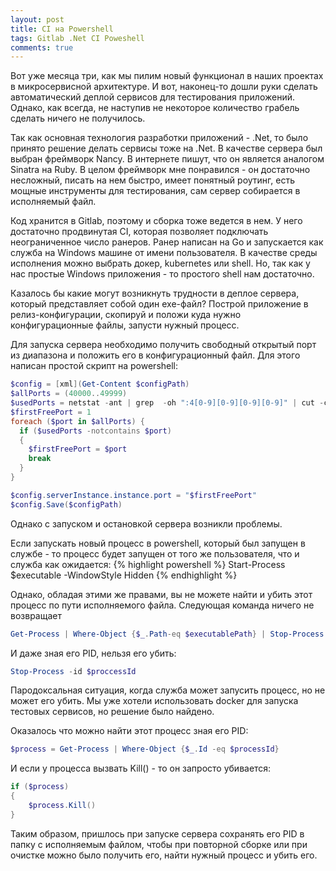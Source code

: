 ```yaml
---
layout: post
title: CI на Powershell
tags: Gitlab .Net CI Poweshell
comments: true
---
```

Вот уже месяца три, как мы пилим новый функционал в наших проектах в микросервисной архитектуре. И вот, наконец-то дошли руки сделать автоматический деплой сервисов для тестирования приложений. Однако, как всегда, не наступив не некоторое количество грабель сделать ничего не получилось.

<!--more-->
Так как основная технология разработки приложений - .Net, то было принято решение делать сервисы тоже на .Net. В качестве сервера был выбран фреймворк Nancy. В интернете пишут, что он является аналогом Sinatra на Ruby. В целом фреймворк мне понравился - он достаточно несложный, писать на нем быстро, имеет понятный роутинг, есть мощные инструменты для тестирования, сам сервер собирается в исполняемый файл. 
  
Код хранится в Gitlab, поэтому и сборка тоже ведется в нем. У него достаточно продвинутая CI, которая позволяет подключать неограниченное число ранеров. Ранер написан на Go и запускается как служба на Windows машине от имени пользователя. В качестве среды исполнения можно выбрать докер, kubernetes или shell. Но, так как у нас простые Windows приложения - то простого shell нам достаточно.

Казалось бы какие могут возникнуть трудности в деплое сервера, который представляет собой один exe-файл? Построй приложение в релиз-конфигурации, скопируй и положи куда нужно конфигурационные файлы, запусти нужный процесс. 

Для запуска сервера необходимо получить свободный открытый порт из диапазона и положить его в конфигурационный файл. Для этого написан простой скрипт на powershell:
```powershell
$config = [xml](Get-Content $configPath)
$allPorts = (40000..49999) 
$usedPorts = netstat -ant | grep  -oh ":4[0-9][0-9][0-9][0-9]" | cut -c 2-
$firstFreePort = 1
foreach ($port in $allPorts) {
  if ($usedPorts -notcontains $port)
  {
    $firstFreePort = $port
    break
  }
}

$config.serverInstance.instance.port = "$firstFreePort"
$config.Save($configPath)
```

Однако с запуском и остановкой сервера возникли проблемы. 

Если запускать новый процесс в powershell, который был запущен в службе - то процесс будет запущен от того же пользователя, что и служба как ожидается:
{% highlight powershell %}
Start-Process $executable -WindowStyle Hidden
{% endhighlight %} 

Однако, обладая этими же правами, вы не можете найти и убить этот процесс по пути исполняемого файла. Следующая команда ничего не возвращает
```powershell
Get-Process | Where-Object {$_.Path-eq $executablePath} | Stop-Process 
```

И даже зная его PID, нельзя его убить:
```powershell
Stop-Process -id $proccessId 
```

Пародоксальная ситуация, когда служба может запусить процесс, но не может его убить. Мы уже хотели использовать docker для запуска тестовых сервисов, но решение было найдено.

Оказалось что можно найти этот процесс зная его PID:
```powershell
$process = Get-Process | Where-Object {$_.Id -eq $processId} 
```

И если у процесса вызвать Kill() - то он запросто убивается:
```powershell
if ($process)
{
    $process.Kill()
}
```

Таким образом, пришлось при запуске сервера сохранять его PID в папку с исполняемым файлом, чтобы при повторной сборке или при очистке можно было получить его, найти нужный процесс и убить его. 





